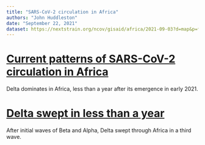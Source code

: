 ```yaml
---
title: "SARS-CoV-2 circulation in Africa"
authors: "John Huddleston"
date: "September 22, 2021"
dataset: https://nextstrain.org/ncov/gisaid/africa/2021-09-03?d=map&p=full
---
```


# [Current patterns of SARS-CoV-2 circulation in Africa](https://nextstrain.org/ncov/gisaid/africa/2021-09-03?d=tree,map,frequencies&f_region=Africa&p=grid)

Delta dominates in Africa, less than a year after its emergence in early 2021.

# [Delta swept in less than a year](https://nextstrain.org/ncov/gisaid/africa/2021-09-03?d=frequencies&f_region=Africa&p=full)

After initial waves of Beta and Alpha, Delta swept through Africa in a third wave.
